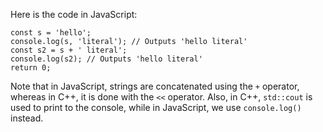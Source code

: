 Here is the code in JavaScript:
```
const s = 'hello';
console.log(s, 'literal'); // Outputs 'hello literal'
const s2 = s + ' literal';
console.log(s2); // Outputs 'hello literal'
return 0;
```
Note that in JavaScript, strings are concatenated using the `+` operator, whereas in C++, it is done with the `<<` operator. Also, in C++, `std::cout` is used to print to the console, while in JavaScript, we use `console.log()` instead.
